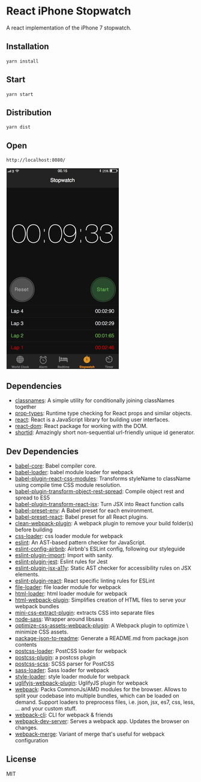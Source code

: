 # React iPhone Stopwatch
A react implementation of the iPhone 7 stopwatch.

## Installation
    yarn install
  
## Start
    yarn start    

## Distribution
    yarn dist

## Open
    http://localhost:8080/
          
<img src="/src/assets/img/iphone-stopwatch.png" alt="a screenshot of an iPhone 7 stopwatch" width="300"/> 
    
## Dependencies

- [classnames](https://ghub.io/classnames): A simple utility for conditionally joining classNames together
- [prop-types](https://ghub.io/prop-types): Runtime type checking for React props and similar objects.
- [react](https://ghub.io/react): React is a JavaScript library for building user interfaces.
- [react-dom](https://ghub.io/react-dom): React package for working with the DOM.
- [shortid](https://ghub.io/shortid): Amazingly short non-sequential url-friendly unique id generator.

## Dev Dependencies

- [babel-core](https://ghub.io/babel-core): Babel compiler core.
- [babel-loader](https://ghub.io/babel-loader): babel module loader for webpack
- [babel-plugin-react-css-modules](https://ghub.io/babel-plugin-react-css-modules): Transforms styleName to className using compile time CSS module resolution.
- [babel-plugin-transform-object-rest-spread](https://ghub.io/babel-plugin-transform-object-rest-spread): Compile object rest and spread to ES5
- [babel-plugin-transform-react-jsx](https://ghub.io/babel-plugin-transform-react-jsx): Turn JSX into React function calls
- [babel-preset-env](https://ghub.io/babel-preset-env): A Babel preset for each environment.
- [babel-preset-react](https://ghub.io/babel-preset-react): Babel preset for all React plugins.
- [clean-webpack-plugin](https://ghub.io/clean-webpack-plugin): A webpack plugin to remove your build folder(s) before building
- [css-loader](https://ghub.io/css-loader): css loader module for webpack
- [eslint](https://ghub.io/eslint): An AST-based pattern checker for JavaScript.
- [eslint-config-airbnb](https://ghub.io/eslint-config-airbnb): Airbnb&#39;s ESLint config, following our styleguide
- [eslint-plugin-import](https://ghub.io/eslint-plugin-import): Import with sanity.
- [eslint-plugin-jest](https://ghub.io/eslint-plugin-jest): Eslint rules for Jest
- [eslint-plugin-jsx-a11y](https://ghub.io/eslint-plugin-jsx-a11y): Static AST checker for accessibility rules on JSX elements.
- [eslint-plugin-react](https://ghub.io/eslint-plugin-react): React specific linting rules for ESLint
- [file-loader](https://ghub.io/file-loader): file loader module for webpack
- [html-loader](https://ghub.io/html-loader): html loader module for webpack
- [html-webpack-plugin](https://ghub.io/html-webpack-plugin): Simplifies creation of HTML files to serve your webpack bundles
- [mini-css-extract-plugin](https://ghub.io/mini-css-extract-plugin): extracts CSS into separate files
- [node-sass](https://ghub.io/node-sass): Wrapper around libsass
- [optimize-css-assets-webpack-plugin](https://ghub.io/optimize-css-assets-webpack-plugin): A Webpack plugin to optimize \ minimize CSS assets.
- [package-json-to-readme](https://ghub.io/package-json-to-readme): Generate a README.md from package.json contents
- [postcss-loader](https://ghub.io/postcss-loader): PostCSS loader for webpack
- [postcss-plugin](https://ghub.io/postcss-plugin): a postcss plugin
- [postcss-scss](https://ghub.io/postcss-scss): SCSS parser for PostCSS
- [sass-loader](https://ghub.io/sass-loader): Sass loader for webpack
- [style-loader](https://ghub.io/style-loader): style loader module for webpack
- [uglifyjs-webpack-plugin](https://ghub.io/uglifyjs-webpack-plugin): UglifyJS plugin for webpack
- [webpack](https://ghub.io/webpack): Packs CommonJs/AMD modules for the browser. Allows to split your codebase into multiple bundles, which can be loaded on demand. Support loaders to preprocess files, i.e. json, jsx, es7, css, less, ... and your custom stuff.
- [webpack-cli](https://ghub.io/webpack-cli): CLI for webpack &amp; friends
- [webpack-dev-server](https://ghub.io/webpack-dev-server): Serves a webpack app. Updates the browser on changes.
- [webpack-merge](https://ghub.io/webpack-merge): Variant of merge that&#39;s useful for webpack configuration

## License

MIT

